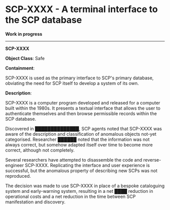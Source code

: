 # SCP-XXXX - A terminal interface to the SCP database

**Work in progress**

-----

**SCP-XXXX**

**Object Class**: Safe

**Containment**:

SCP-XXXX is used as the primary interface to SCP's primary database, obviating the need for
SCP itself to develop a system of its own.

**Description**:

SCP-XXXX is a computer program developed and released for a computer built within
the 1980s. It presents a textual interface that allows the user to authenticate themselves
and then browse permissible records within the SCP database.

Discovered in ██████████████, SCP agents noted that SCP-XXXX was aware of the description and
classification of anomalous objects not-yet categorised. Researcher ██████ noted that the
information was not always correct, but somehow adapted itself over time to become more
correct, although not completely.

Several researchers have attempted to disassemble the code and reverse-engineer SCP-XXXX.
Replicating the interface and user experience is successful, but the anomalous property
of describing new SCPs was not reproduced.

The decision was made to use SCP-XXXX in place of a bespoke cataloguing system and early-warning system, 
resulting in a net ████ reduction in operational costs and a net reduction in the time between
SCP manifestation and discovery.